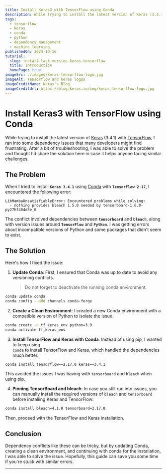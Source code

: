 ```yaml
---
title: Install Keras3 with TensorFlow using Conda
description: While trying to install the latest version of Keras (3.4.1) with TensorFlow,I ran into some dependency issues that many evelopers might find frustrating.After a bit of troubleshooting, I was able to solve the problem and thought I'd share the solution here in case it helps anyone facing similar challenges.
tags:
  - tensorflow
  - keras
  - conda
  - python
  - dependency_management
  - machine_learning
publishedOn: 2024-10-16
tutorial:
  slug: install-last-version-keras-tensorflow
  title: Introduction
  homePage: true
imageSrc: ./images/keras-tensorflow-logo.jpg
imageAlt: Tensorflow and keras logos
imageCreditName: Keras's Blog
imageCreditUrl: https://blog.keras.io/img/keras-tensorflow-logo.jpg
---
```


# Install Keras3 with TensorFlow using Conda

While trying to install the latest version of [Keras](https://keras.io/) (3.4.1) with [TensorFlow](https://www.tensorflow.org/?hl=fr), I ran into some dependency issues that many developers might find frustrating. After a bit of troubleshooting, I was able to solve the problem and thought I'd share the solution here in case it helps anyone facing similar challenges.

## The Problem

When I tried to install **`Keras 3.4.1`** using [Conda](https://docs.anaconda.com/miniconda/) with **`TensorFlow 2.17`**, I encountered the following error:

```
LibMambaUnsatisfiableError: Encountered problems while solving:
  - nothing provides bleach 1.5.0 needed by tensorboard-1.6.0-py27hf484d3e_0
```

The conflict involved dependencies between **`tensorboard`** and **`bleach`**, along with version issues around **`TensorFlow`** and **`Python`**. I was getting errors about incompatible versions of Python and some packages that didn't seem to exist.

## The Solution

Here's how I fixed the issue:

1. **Update Conda**: First, I ensured that Conda was up to date to avoid any versioning conflicts.
   > Do not forget to deactivate the running conda environment.

```bash
conda update conda
conda config --add channels conda-forge
```

2. **Create a Clean Environment**: I created a new Conda environment with a compatible version of Python to isolate the issue.

```bash
conda create -n tf_keras_env python=3.9
conda activate tf_keras_env
```

3. **Install TensorFlow and Keras with Conda**: Instead of using pip, I wanted to keep using  
   `conda` to install TensorFlow and Keras, which handled the dependencies much better.

```bash
conda install tensorflow==2.17.0 keras==3.4.1
```

This avoided the issues I was having with `tensorboard` and `bleach` when using pip.

4. **Pinning TensorBoard and bleach**: In case you still run into issues, you can manually install the required versions of `bleach` and `tensorboard` before installing Keras and TensorFlow:

```bash
conda install bleach=4.1.0 tensorboard=2.17.0
```

Then, proceed with the TensorFlow and Keras installation.

## Conclusion

Dependency conflicts like these can be tricky, but by updating Conda, creating a clean environment, and continuing with conda for the installation, I was able to solve the issue. Hopefully, this guide can save you some time if you're stuck with similar errors.

---
